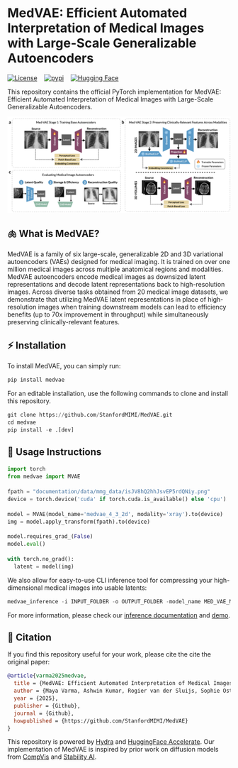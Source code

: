 # MedVAE: Efficient Automated Interpretation of Medical Images with Large-Scale Generalizable Autoencoders
[![License](https://img.shields.io/github/license/stanfordmimi/medvae?style=for-the-badge)](LICENSE)&nbsp;&nbsp;&nbsp;&nbsp;[![pypi](https://img.shields.io/pypi/v/medvae?style=for-the-badge)](https://pypi.org/project/medvae/)&nbsp;&nbsp;&nbsp;&nbsp;[![Hugging Face](https://img.shields.io/badge/Hugging%20Face-FFD21E?logo=huggingface&logoColor=000)](https://huggingface.co/ashwinkumargb/MedVAE)

This repository contains the official PyTorch implementation for MedVAE: Efficient Automated Interpretation of Medical Images with Large-Scale Generalizable Autoencoders.

![Overview](documentation/assets/overview.png)

## 🫁 What is MedVAE?

MedVAE is a family of six large-scale, generalizable 2D and 3D variational autoencoders (VAEs) designed for medical imaging. It is trained on over one million medical images across multiple anatomical regions and modalities. MedVAE autoencoders encode medical images as downsized latent representations and decode latent representations back to high-resolution images. Across diverse tasks obtained from 20 medical image datasets, we demonstrate that utilizing MedVAE latent representations in place of high-resolution images when training downstream models can lead to efficiency benefits (up to 70x improvement in throughput) while simultaneously preserving clinically-relevant features.

## ⚡️ Installation

To install MedVAE, you can simply run:

```python
pip install medvae
```

For an editable installation, use the following commands to clone and install this repository.
```python
git clone https://github.com/StanfordMIMI/MedVAE.git
cd medvae
pip install -e .[dev]
```

## 🚀 Usage Instructions

```python
import torch
from medvae import MVAE

fpath = "documentation/data/mmg_data/isJV8hQ2hhJsvEP5rdQNiy.png"
device = torch.device('cuda' if torch.cuda.is_available() else 'cpu')

model = MVAE(model_name='medvae_4_3_2d', modality='xray').to(device)
img = model.apply_transform(fpath).to(device)

model.requires_grad_(False)
model.eval()

with torch.no_grad():
  latent = model(img)

```

We also allow for easy-to-use CLI inference tool for compressing your high-dimensional medical images into usable latents:

```python
medvae_inference -i INPUT_FOLDER -o OUTPUT_FOLDER -model_name MED_VAE_MODEL -modality MODALITY
```

For more information, please check our [inference documentation](/documentation/inference.md) and [demo](documentation/demo.ipynb).

## 📎 Citation
If you find this repository useful for your work, please cite the cite the original paper:

```bibtex
@article{varma2025medvae,
  title = {MedVAE: Efficient Automated Interpretation of Medical Images with Large-Scale Generalizable Autoencoders},
  author = {Maya Varma, Ashwin Kumar, Rogier van der Sluijs, Sophie Ostmeier, Louis Blankemeier, Pierre Chambon, Christian Bluethgen, Jip Prince, Curtis Langlotz, Akshay Chaudhari},
  year = {2025},
  publisher = {Github},
  journal = {Github},
  howpublished = {https://github.com/StanfordMIMI/MedVAE}
}
```

This repository is powered by [Hydra](https://github.com/facebookresearch/hydra) and [HuggingFace Accelerate](https://github.com/huggingface/accelerate). Our implementation of MedVAE is inspired by prior work on diffusion models from [CompVis](https://github.com/CompVis/latent-diffusion) and [Stability AI](https://github.com/Stability-AI/stablediffusion).